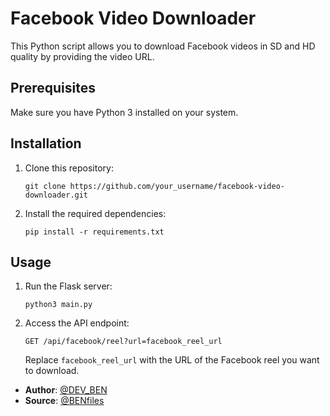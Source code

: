 # Facebook Video Downloader

This Python script allows you to download Facebook videos in SD and HD quality by providing the video URL.

## Prerequisites

Make sure you have Python 3 installed on your system.

## Installation

1. Clone this repository:
   ```
   git clone https://github.com/your_username/facebook-video-downloader.git
   ```
2. Install the required dependencies:
   ```
   pip install -r requirements.txt
   ```

## Usage

1. Run the Flask server:
   ```
   python3 main.py
   ```
2. Access the API endpoint:
   ```
   GET /api/facebook/reel?url=facebook_reel_url
   ```
   Replace `facebook_reel_url` with the URL of the Facebook reel you want to download.


- **Author**: [@DEV_BEN](https://t.me/DEV_BEN)
- **Source**: [@BENfiles](https://t.me/BENfiles)
